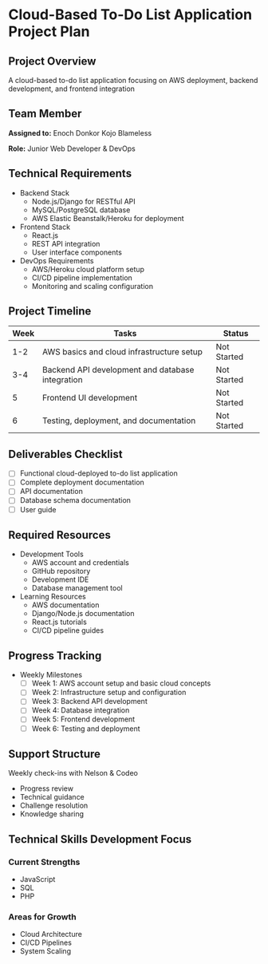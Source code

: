 # Cloud-Based To-Do List Application Project Plan

## Project Overview

<aside>
A cloud-based to-do list application focusing on AWS deployment, backend development, and frontend integration

</aside>

## Team Member

**Assigned to:** Enoch Donkor Kojo Blameless

**Role:** Junior Web Developer & DevOps

## Technical Requirements

- Backend Stack
    - Node.js/Django for RESTful API
    - MySQL/PostgreSQL database
    - AWS Elastic Beanstalk/Heroku for deployment
- Frontend Stack
    - React.js
    - REST API integration
    - User interface components
- DevOps Requirements
    - AWS/Heroku cloud platform setup
    - CI/CD pipeline implementation
    - Monitoring and scaling configuration

## Project Timeline

| **Week** | **Tasks** | **Status** |
| --- | --- | --- |
| 1-2 | AWS basics and cloud infrastructure setup | Not Started |
| 3-4 | Backend API development and database integration | Not Started |
| 5 | Frontend UI development | Not Started |
| 6 | Testing, deployment, and documentation | Not Started |

## Deliverables Checklist

- [ ]  Functional cloud-deployed to-do list application
- [ ]  Complete deployment documentation
- [ ]  API documentation
- [ ]  Database schema documentation
- [ ]  User guide

## Required Resources

- Development Tools
    - AWS account and credentials
    - GitHub repository
    - Development IDE
    - Database management tool
- Learning Resources
    - AWS documentation
    - Django/Node.js documentation
    - React.js tutorials
    - CI/CD pipeline guides

## Progress Tracking

- Weekly Milestones
    - [ ]  Week 1: AWS account setup and basic cloud concepts
    - [ ]  Week 2: Infrastructure setup and configuration
    - [ ]  Week 3: Backend API development
    - [ ]  Week 4: Database integration
    - [ ]  Week 5: Frontend development
    - [ ]  Week 6: Testing and deployment

## Support Structure

<aside>
Weekly check-ins with Nelson & Codeo

- Progress review
- Technical guidance
- Challenge resolution
- Knowledge sharing
</aside>

## Technical Skills Development Focus

### Current Strengths

- JavaScript
- SQL
- PHP

### Areas for Growth

- Cloud Architecture
- CI/CD Pipelines
- System Scaling
